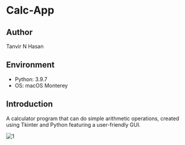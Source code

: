 # Calc-App

## Author
Tanvir N Hasan

## Environment
- Python: 3.9.7
- OS: macOS Monterey

## Introduction
A calculator program that can do simple arithmetic operations, created using Tkinter and Python featuring a user-friendly GUI. 

![1](https://user-images.githubusercontent.com/68251349/152914911-3d80440d-4502-40ba-8c9f-86d364cdda2f.png)
